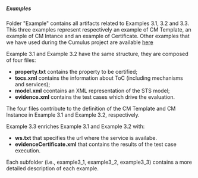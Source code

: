 ##### Examples

Folder "Example" contains all artifacts related to Examples 3.1, 3.2 and 3.3.
This three examples represent respectively an example of CM Template, an example of CM Intance and an example of Certificate. Other examples that we have used during the Cumulus project are available [here](https://github.com/fgaudenzi/TBprototypeInstallation)

Example 3.1 and Example 3.2 have the same structure, they are composed of four files:


* **property.txt** contains the property to be certified;
* **tocs.xml** contains the information about ToC (including mechanisms and services);
* **model.xml** ccontains an XML representation of the STS model;
* **evidence.xml** contains the test cases which drive the evaluation.

The four files contribute to the definition of the CM Template and CM Instance in Example 3.1 and Example 3.2, respectively.

Example 3.3 enriches Example 3.1 and Example 3.2 with:

* **ws.txt** that specifies the url where the service is availabe.
* **evidenceCertificate.xml** that contains the results of the test case execution.

Each subfolder (i.e., example3_1, example3_2, example3_3) contains a more detailed description of each example.